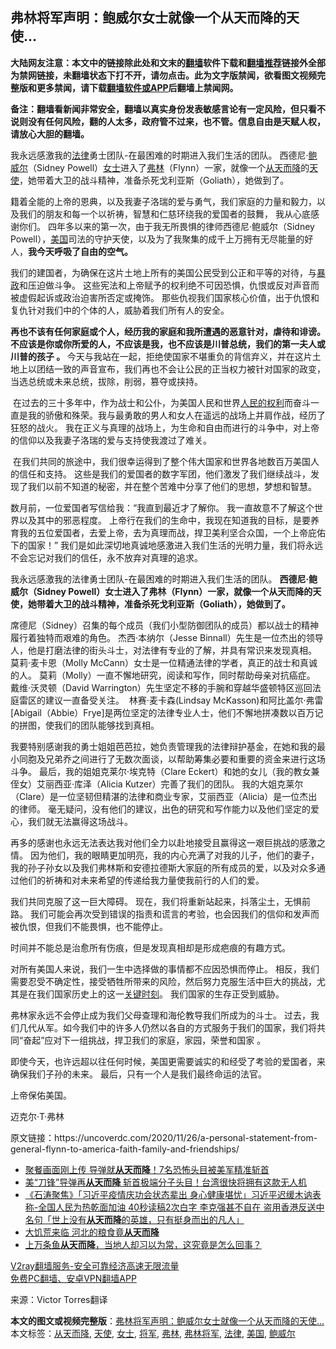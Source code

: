  <h2>弗林将军声明：鲍威尔女士就像一个从天而降的天使…</h2> <p class="notice"><b>大陆网友注意：本文中的链接除此处和文末的<a href="https://github.com/bannedbook/fanqiang" >翻墙</a>软件下载和<a href="https://github.com/killgcd/justmysocks/blob/master/README.md">翻墙推荐</a>链接外全部为禁网链接，未翻墙状态下打不开，请勿点击。此为文字版禁闻，欲看图文视频完整版和更多禁闻，请下载<a href="https://github.com/bannedbook/fanqiang">翻墙软件或APP</a>后翻墙上禁闻网。</p><p>备注：翻墙看新闻非常安全，翻墙以真实身份发表敏感言论有一定风险，但只看不说则没有任何风险，翻的人太多，政府管不过来，也不管。信息自由是天赋人权，请放心大胆的翻墙。</b></p>  <div class="entry"> <p id="summary">我永远感激我的<a href="https://www.bannedbook.org/bnews/tag/%e6%b3%95%e5%be%8b/" class="st_tag internal_tag" rel="tag" title="标签 法律 下的日志">法律</a>勇士团队-在最困难的时期进入我们生活的团队。 西德尼·<a href="https://www.bannedbook.org/bnews/tag/%e9%b2%8d%e5%a8%81%e5%b0%94/" class="st_tag internal_tag" rel="tag" title="标签 鲍威尔 下的日志">鲍威尔</a>（Sidney Powell）<a href="https://www.bannedbook.org/bnews/tag/%e5%a5%b3%e5%a3%ab/" class="st_tag internal_tag" rel="tag" title="标签 女士 下的日志">女士</a>进入了<a href="https://www.bannedbook.org/bnews/tag/%e5%bc%97%e6%9e%97/" class="st_tag internal_tag" rel="tag" title="标签 弗林 下的日志">弗林</a>（Flynn）一家，就像一个<a href="https://www.bannedbook.org/bnews/tag/%E4%BB%8E%E5%A4%A9%E8%80%8C%E9%99%8D/" class="st_tag internal_tag" rel="tag" title="标签 从天而降 下的日志">从天而降</a>的<a href="https://www.bannedbook.org/bnews/tag/%e5%a4%a9%e4%bd%bf/" class="st_tag internal_tag" rel="tag" title="标签 天使 下的日志">天使</a>，她带着大卫的战斗精神，准备杀死戈利亚斯（Goliath），她做到了。</p> <p>籍着全能的上帝的恩典，以及我妻子洛瑞的爱与勇气，我们家庭的力量和毅力，以及我们的朋友和每一个以祈祷，智慧和仁慈环绕我的爱国者的鼓舞， 我从心底感谢你们。 四年多以来的第一次，由于我无所畏惧的律师西德尼·鲍威尔（Sidney Powell），<a href="https://www.bannedbook.org/bnews/tag/%e7%be%8e%e5%9b%bd/" class="st_tag internal_tag" rel="tag" title="标签 美国 下的日志">美国</a>司法的守护天使，以及为了我聚集的成千上万拥有无尽能量的好人，<strong>我今天呼吸了自由的空气。</strong></p> <p>我们的建国者，为确保在这片土地上所有的美国公民受到公正和平等的对待，与<span class='wp_keywordlink'><a href="https://www.bannedbook.org/forum11/topic276.html" title="禁片：评中国共产党的暴政" target="_blank">暴政</a></span>和压迫做斗争。 这些宪法和上帝赋予的权利绝不可因恐惧，仇恨或反对声音而被虚假起诉或政治迫害所否定或掩饰。 那些仇视我们国家核心价值，出于仇恨和复仇针对我们中的个体的人，威胁着我们所有人的安全。</p> <p><strong>再也不该有任何家庭或个人，经历我的家庭和我所遭遇的恶意针对，虐待和诽谤。不应该是你或你所爱的人，不应该是我，也不应该是川普总统，我们的第一夫人或川普的孩子 。 </strong>今天与我站在一起，拒绝使国家不堪重负的背信弃义，并在这片土地上以团结一致的声音宣布，我们再也不会让公民的正当权力被针对国家的政变，当选总统或未来总统，拔除，削弱，篡夺或挟持。</p> <p>&nbsp;在过去的三十多年中，作为战士和公仆，为美国人民和世界<span class='wp_keywordlink'><a href="https://www.bannedbook.org/forum2/topic799.html" title="《人民的权利──个人自由与权利法案》" target="_blank">人民的权利</a></span>而奋斗一直是我的骄傲和殊荣。我与最勇敢的男人和女人在遥远的战场上并肩作战，经历了狂怒的战火。 我在正义与真理的战场上，为生命和自由而进行的斗争中，对上帝的信仰以及我妻子洛瑞的爱与支持使我渡过了难关。</p>  <p>&nbsp;在我们共同的旅途中，我们很幸运得到了整个伟大国家和世界各地数百万美国人的信任和支持。 这些是我们的爱国者的数字军团，他们激发了我们继续战斗，发现了我们以前不知道的秘密，并在整个苦难中分享了他们的思想，梦想和智慧。</p> <p>数月前，一位爱国者写信给我：“我直到最近才了解你。 我一直故意不了解这个世界以及其中的邪恶程度。 上帝行在我们的生命中，我现在知道我的目标，是要养育我的五位爱国者，去爱上帝，去为真理而战，捍卫美利坚合众国，一个上帝庇佑下的国家！” 我们是如此深切地真诚地感激进入我们生活的光明力量，我们将永远不会忘记对我们的信任，永不放弃对真理的追求。</p> <p>我永远感激我的法律勇士团队-在最困难的时期进入我们生活的团队。 <strong>西德尼·鲍威尔（Sidney Powell）女士进入了弗林（Flynn）一家，就像一个从天而降的天使，她带着大卫的战斗精神，准备杀死戈利亚斯（Goliath），她做到了。</strong></p> <p>席德尼（Sidney）召集的每个成员（我们小型防御团队的成员）都以战士的精神履行着独特而艰难的角色。 杰西·本纳尔（Jesse Binnall）先生是一位杰出的领导人，他是打磨法律的街头斗士，对法律有专业的了解，并具有常识来发现真相。 莫莉·麦卡恩（Molly McCann）女士是一位精通法律的学者，真正的战士和真诚的人。 莫莉（Molly）一直不懈地研究，阅读和写作，同时帮助母亲对抗癌症。 戴维·沃灵顿（David Warrington）先生坚定不移的手腕和穿越华盛顿特区巡回法庭雷区的建议一直备受关注。&nbsp; 林赛·麦卡森(Lindsay McKasson)和阿比盖尔·弗雷[Abigail（Abbie）Frye]是两位坚定的法律专业人士，他们不懈地拼凑数以百万记的拼图，使我们的团队能够找到真相。</p> <p>我要特别感谢我的勇士姐姐芭芭拉，她负责管理我的法律辩护基金，在她和我的最小同胞及兄弟乔之间进行了无数次面谈，以帮助筹集必要和重要的资金来进行这场斗争。 最后，我的姐姐克莱尔·埃克特（Clare Eckert）和她的女儿（我的教女兼侄女）艾丽西亚·库泽（Alicia Kutzer）完善了我们的团队。 我的大姐克莱尔（Clare）是一位坚韧但精湛的法律和商业专家，艾丽西亚（Alicia）是一位杰出的律师。 毫无疑问，没有他们的建议，出色的研究和写作能力以及他们坚定的爱心，我们就无法赢得这场战斗。</p>  <p>再多的感谢也永远无法表达我对他们全力以赴地接受且赢得这一艰巨挑战的感激之情。 因为他们，我的眼睛更加明亮，我的内心充满了对我的儿子，他们的妻子，我的孙子孙女以及我们弗林斯和安德拉德斯大家庭的所有成员的爱，以及对众多通过他们的祈祷和对未来希望的传递给我力量使我前行的人们的爱。</p> <p>我们共同克服了这一巨大障碍。 现在，我们将重新站起来，抖落尘土，无惧前路。 我们可能会再次受到错误的指责和谎言的考验，也会因我们的信仰和发声而被仇恨，但我们不能畏惧，也不能停止。</p> <p>时间并不能总是治愈所有伤痕，但是发现真相却是形成疤痕的有趣方式。</p> <p>对所有美国人来说，我们一生中选择做的事情都不应因恐惧而停止。 相反，我们需要忍受不确定性，接受牺牲所带来的风险，然后努力克服生活中巨大的挑战，尤其是在我们国家历史上的这一<span class='wp_keywordlink'><a href="https://www.bannedbook.org/forum2/topic151.html" title="关键时刻：李鹏日记" target="_blank">关键时刻</a></span>。 我们国家的生存正受到威胁。</p> <p>弗林家永远不会停止成为我们父母查理和海伦教导我们所成为的斗士。 过去，我们几代从军。如今我们中的许多人仍然以各自的方式服务于我们的国家，我们将共同“奋起”应对下一组挑战，捍卫我们的家庭，家园，荣誉和国家 。</p>  <p>即使今天，也许远超以往任何时候，美国更需要诚实的和经受了考验的爱国者，来确保我们子孙的未来。 最后，只有一个人是我们最终命运的法官。</p> <p>上帝保佑美国。</p> <p>迈克尔·T·弗林</p> <p>原文链接：https://uncoverdc.com/2020/11/26/a-personal-statement-from-general-flynn-to-america-faith-family-and-friendships/</p> <ul class='op-related-articles' title='相关阅读'> <li><a href='https://www.bannedbook.org/bnews/topimagenews/20201028/1421679.html' target='_blank'>聚餐画面刚上传 导弹就<b>从天而降</b>！7名恐怖头目被美军精准斩首</a></li> <li><a href='https://www.bannedbook.org/bnews/worldnews/20200918/1398720.html' target='_blank'>美“刀锋”导弹再<b>从天而降</b> 斩首极端分子头目！台湾很快将拥有这款无人机</a></li> <li><a href='https://www.bannedbook.org/bnews/bannedvideo/20200910/1393964.html' target='_blank'>《石涛聚焦》「习近平疫情庆功会状态辈出 身心健康堪忧」习近平迟缓木讷表称-全国人民为热乾面加油 40秒读稿2次白字 李克强甚不自在 盗用香港反送中名句「世上没有<b>从天而降</b>的英雄，只有挺身而出的凡人」</a></li> <li><a href='https://www.bannedbook.org/bnews/lifebaike/20200826/1385958.html' target='_blank'>大饥荒来临 河北的粮食竟<b>从天而降</b></a></li> <li><a href='https://www.bannedbook.org/bnews/funmedia/20200731/1372542.html' target='_blank'>上万条鱼<b>从天而降</b>，当地人却习以为常，这究竟是怎么回事？</a></li> </ul> <p class="texttj"> <a href="https://www.bannedbook.org/forum23/topic22702.html" target="_blank">V2ray翻墙服务-安全可靠经济高速无限流量</a><br/> <a href="https://github.com/bannedbook/fanqiang/wiki/%E7%A6%81%E9%97%BB%E7%BD%91%E5%AE%89%E5%8D%93%E7%BF%BB%E5%A2%99%E6%96%B0%E9%97%BBAPP" target="_blank">免费PC翻墙、安卓VPN翻墙APP</a></p><p> 来源：Victor Torres翻译 </p> <a name='sharetosocial'></a>       <div><b>本文的图文或视频完整版</b>：<a href='https://www.bannedbook.org/bnews/topimagenews/20201127/1438070.html'>弗林将军声明：鲍威尔女士就像一个从天而降的天使…</a></div>  </div><!--END ENTRY--> <div class="postfooter"> <div>本文标签：<a href="https://www.bannedbook.org/bnews/tag/%E4%BB%8E%E5%A4%A9%E8%80%8C%E9%99%8D/" rel="tag">从天而降</a>, <a href="https://www.bannedbook.org/bnews/tag/%e5%a4%a9%e4%bd%bf/" rel="tag">天使</a>, <a href="https://www.bannedbook.org/bnews/tag/%e5%a5%b3%e5%a3%ab/" rel="tag">女士</a>, <a href="https://www.bannedbook.org/bnews/tag/%e5%b0%86%e5%86%9b/" rel="tag">将军</a>, <a href="https://www.bannedbook.org/bnews/tag/%e5%bc%97%e6%9e%97/" rel="tag">弗林</a>, <a href="https://www.bannedbook.org/bnews/tag/%e5%bc%97%e6%9e%97%e5%b0%86%e5%86%9b/" rel="tag">弗林将军</a>, <a href="https://www.bannedbook.org/bnews/tag/%e6%b3%95%e5%be%8b/" rel="tag">法律</a>, <a href="https://www.bannedbook.org/bnews/tag/%e7%be%8e%e5%9b%bd/" rel="tag">美国</a>, <a href="https://www.bannedbook.org/bnews/tag/%e9%b2%8d%e5%a8%81%e5%b0%94/" rel="tag">鲍威尔</a></div>  </div><!--END POSTFOOTER--> 